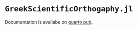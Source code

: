 # `GreekScientificOrthogaphy.jl`

Documentation is availabe on [quarto pub](https://neelsmith.quarto.pub/greekscientificorthography/).